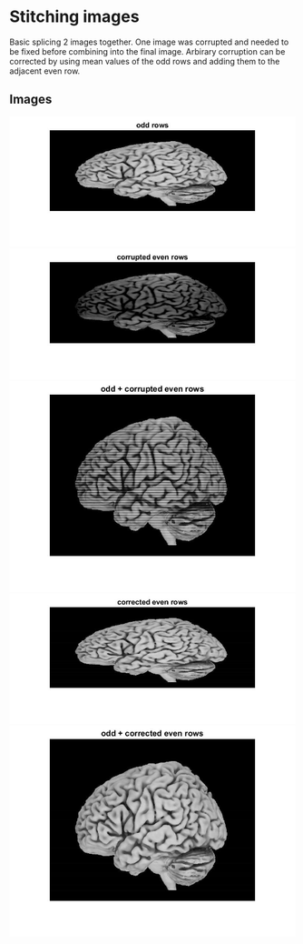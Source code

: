 # Stitching images

Basic splicing 2 images together. One image was corrupted and needed to be fixed before combining into the final image.
Arbirary corruption can be corrected by using mean values of the odd rows and adding them to the adjacent even row.

## Images
![alt text](oddrows.jpg)
![alt text](corruptedevenrows.jpg)
![alt text](oddpluscorruptedevenrows.jpg)
![alt text](correctedevenrows.jpg)
![alt text](oddpluscorrectedevenrows.jpg)
